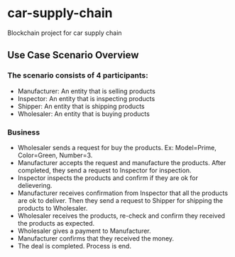# car-supply-chain
Blockchain project for car supply chain

## Use Case Scenario Overview

### The scenario consists of 4 participants:
* Manufacturer: An entity that is selling products
* Inspector: An entity that is inspecting products
* Shipper: An entity that is shipping products
* Wholesaler: An entity that is buying products

### Business
* Wholesaler sends a request for buy the products. Ex: Model=Prime, Color=Green, Number=3.
* Manufacturer accepts the request and manufacture the products. After completed, they send a request to Inspector for inspection.
* Inspector inspects the products and confirm if they are ok for delievering.
* Manufacturer receives confirmation from Inspector that all the products are ok to deliver. Then they send a request to Shipper for shipping the products to Wholesaler.
* Wholesaler receives the products, re-check and confirm they received the products as expected.
* Wholesaler gives a payment to Manufacturer.
* Manufacturer confirms that they received the money.
* The deal is completed. Process is end.
